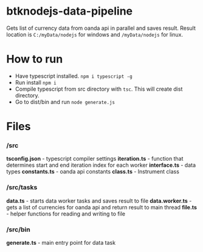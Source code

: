 # btknodejs-data-pipeline

Gets list of currency data from oanda api in parallel and saves result. Result location is `C:/myData/nodejs` for windows and `/myData/nodejs` for linux.

# How to run
* Have typescript installed. `npm i typescript -g`
* Run install `npm i`
* Compile typescript from src directory with `tsc`. This will create dist directory.
* Go to dist/bin and run `node generate.js`

# Files
### /src
**tsconfig.json** - typescript compiler settings
**iteration.ts** - function that determines start and end iteration index for each worker
**interface.ts** - data types
**constants.ts** - oanda api constants
**class.ts** - Instrument class
### /src/tasks
**data.ts** - starts data worker tasks and saves result to file
**data.worker.ts** - gets a list of currencies for oanda api and return result to main thread
**file.ts** - helper functions for reading and writing to file
### /src/bin
**generate.ts** - main entry point for data task


